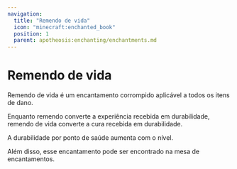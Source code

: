 ```yaml
---
navigation:
  title: "Remendo de vida"
  icon: "minecraft:enchanted_book"
  position: 1
  parent: apotheosis:enchanting/enchantments.md
---
```


# Remendo de vida

<Color id="dark_red">Remendo de vida</Color> é um encantamento corrompido aplicável a todos os itens de dano.

Enquanto <Color id="blue">remendo</Color> converte a experiência recebida em durabilidade, <Color id="dark_red">remendo de vida</Color> converte a cura recebida em durabilidade.

A durabilidade por ponto de saúde aumenta com o nível.

Além disso, esse encantamento pode ser encontrado na mesa de encantamentos.

